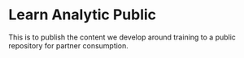 # Learn Analytic Public
This is to publish the content we develop around training to a public repository for partner consumption.
